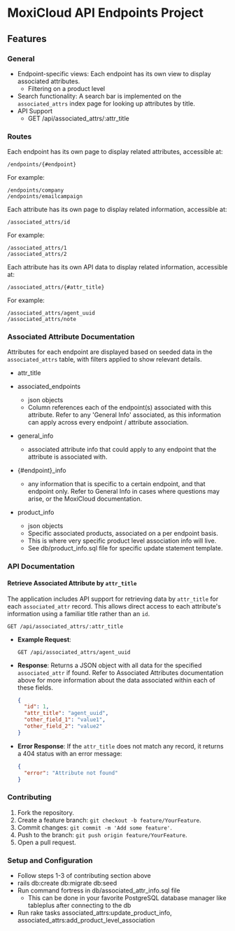# MoxiCloud API Endpoints Project

## Features

### General

- Endpoint-specific views: Each endpoint has its own view to display associated attributes.
    - Filtering on a product level
- Search functionality: A search bar is implemented on the `associated_attrs` index page for looking up attributes by title.
- API Support
    - GET /api/associated_attrs/:attr_title

### Routes

Each endpoint has its own page to display related attributes, accessible at:

```
/endpoints/{#endpoint}
```

For example:
```
/endpoints/company
/endpoints/emailcampaign
```

Each attribute has its own page to display related information, accessible at:

```
/associated_attrs/id
```

For example:
```
/associated_attrs/1
/associated_attrs/2
```

Each attribute has its own API data to display related information, accessible at:

```
/associated_attrs/{#attr_title}
```

For example:
```
/associated_attrs/agent_uuid
/associated_attrs/note
```

### Associated Attribute Documentation

Attributes for each endpoint are displayed based on seeded data in the `associated_attrs` table, with filters applied to show relevant details.
- attr_title
- associated_endpoints
    - json objects
    - Column references each of the endpoint(s) associated with this attribute. Refer to any 'General Info' associated, as this information can apply across every endpoint / attribute association.
- general_info
    - associated attribute info that could apply to any endpoint that the attribute is associated with.
- {#endpoint}_info
    - any information that is specific to a certain endpoint, and that endpoint only. Refer to General Info in cases where questions may arise, or the MoxiCloud documentation.

- product_info
    - json objects
    - Specific associated products, associated on a per endpoint basis.
    - This is where very specific product level association info will live.
    - See db/product_info.sql file for specific update statement template.

### API Documentation

#### Retrieve Associated Attribute by `attr_title`

The application includes API support for retrieving data by `attr_title` for each `associated_attr` record. This allows direct access to each attribute's information using a familiar title rather than an `id`.

```
GET /api/associated_attrs/:attr_title
```

- **Example Request**:
  ```
  GET /api/associated_attrs/agent_uuid
  ```

- **Response**:
  Returns a JSON object with all data for the specified `associated_attr` if found. Refer to Associated Attributes documentation above for more information about the data associated within each of these fields.

  ```json
  {
    "id": 1,
    "attr_title": "agent_uuid",
    "other_field_1": "value1",
    "other_field_2": "value2"
  }
  ```

- **Error Response**:
  If the `attr_title` does not match any record, it returns a 404 status with an error message:

  ```json
  {
    "error": "Attribute not found"
  }
  ```

### Contributing

1. Fork the repository.
2. Create a feature branch: `git checkout -b feature/YourFeature`.
3. Commit changes: `git commit -m 'Add some feature'`.
4. Push to the branch: `git push origin feature/YourFeature`.
5. Open a pull request.

### Setup and Configuration
- Follow steps 1-3 of contributing section above
- rails db:create db:migrate db:seed
- Run command fortress in db/associated_attr_info.sql file
    - This can be done in your favorite PostgreSQL database manager like tableplus after connecting to the db
- Run rake tasks associated_attrs:update_product_info, associated_attrs:add_product_level_association